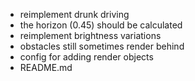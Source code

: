 - reimplement drunk driving
- the horizon (0.45) should be calculated
- reimplement brightness variations
- obstacles still sometimes render behind
- config for adding render objects
- README.md
